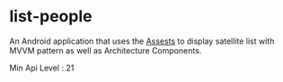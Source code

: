 # list-people

An Android application that uses the [Assests](https://github.com/mgx1905/satellites/tree/master/app/src/main/assets) to display satellite list with MVVM pattern as well as Architecture Components.

Min Api Level : 21
